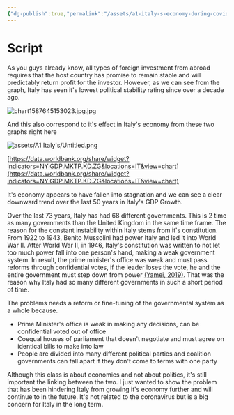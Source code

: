 ```yaml
---
{"dg-publish":true,"permalink":"/assets/a1-italy-s-economy-during-covid-19/script/"}
---
```


# Script

As you guys already know, all types of foreign investment from abroad requires that the host country has promise to remain stable and will predictably return profit for the investor. However, as we can see from the graph, Italy has seen it's lowest political stability rating since over a decade ago. 

![chart1587645153023.jpg.jpg](/img/user/assets/A1%20Italys%20Economy%20During%20COVID-19/chart1587645153023.jpg.jpg)

And this also correspond to it's effect in Italy's economy from these two graphs right here

![assets/A1 Italy's/Untitled.png](/img/user/assets/A1%20Italy's/Untitled.png)

[https://data.worldbank.org/share/widget?indicators=NY.GDP.MKTP.KD.ZG&locations=IT&view=chart](https://data.worldbank.org/share/widget?indicators=NY.GDP.MKTP.KD.ZG&locations=IT&view=chart)

It's economy appears to have fallen into stagnation and we can see a clear downward trend over the last 50 years in Italy's GDP Growth. 

 Over the last 73 years, Italy has had 68 different governments. This is 2 time as many governments than the United Kingdom in the same time frame. The reason for the constant instability within Italy stems from it's constitution. From 1922 to 1943, Benito Mussolini had power Italy and led it into World War II. After World War II, in 1946, Italy's constitution was written to not let too much power  fall into one person's hand, making a weak government system. In result, the prime minister's office was weak and must pass reforms through confidential votes, if the leader loses the vote, he and the entire government must step down from power [(Yamei, 2019)](http://www.xinhuanet.com/english/2019-08/27/c_138340586.htm). That was the reason why Italy had so many different governments in such a short period of time.

The problems needs a reform or fine-tuning of the governmental system as a whole because.

- Prime Minister's office is weak in making any decisions, can be confidential voted out of office
- Coequal houses of parliament that doesn't negotiate and must agree on identical bills to make into law
- People are divided into many different political parties and coalition governments can fall apart if they don't come to terms with one party

Although this class is about economics and not about politics, it's still important the linking between the two. I just wanted to show the problem that has been hindering Italy from growing it's economy further and will continue to in the future. It's not related to the coronavirus but is a big concern for Italy in the long term.